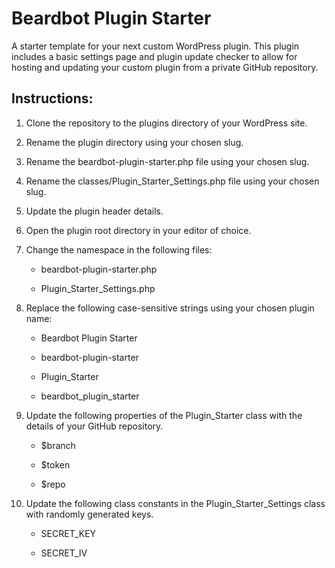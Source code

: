 # Beardbot Plugin Starter

A starter template for your next custom WordPress plugin. This plugin includes a basic settings page and plugin update checker to allow for hosting and updating your custom plugin from a private GitHub repository.

## Instructions:

1. Clone the repository to the plugins directory of your WordPress site.

2. Rename the plugin directory using your chosen slug.

3. Rename the beardbot-plugin-starter.php file using your chosen slug.

4. Rename the classes/Plugin_Starter_Settings.php file using your chosen slug.

5. Update the plugin header details.

6. Open the plugin root directory in your editor of choice.

7. Change the namespace in the following files:

    * beardbot-plugin-starter.php

    * Plugin_Starter_Settings.php

8. Replace the following case-sensitive strings using your chosen plugin name:

    * Beardbot Plugin Starter

    * beardbot-plugin-starter

    * Plugin_Starter

    * beardbot_plugin_starter

9. Update the following properties of the Plugin_Starter class with the details of your GitHub repository.

    * $branch

    * $token

    * $repo

10. Update the following class constants in the Plugin_Starter_Settings class with randomly generated keys.

    * SECRET_KEY

    * SECRET_IV